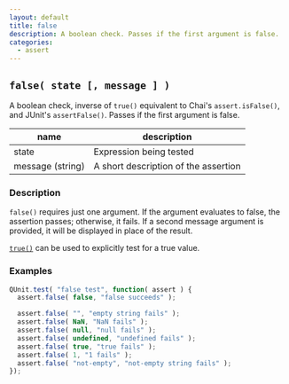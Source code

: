 ```yaml
---
layout: default
title: false
description: A boolean check. Passes if the first argument is false.
categories:
  - assert
---
```


## `false( state [, message ] )`

A boolean check, inverse of `true()` equivalent to Chai's `assert.isFalse()`, and JUnit's `assertFalse()`. Passes if the first argument is false.

| name               | description                          |
|--------------------|--------------------------------------|
| state              | Expression being tested              |
| message (string)   | A short description of the assertion |

### Description

`false()` requires just one argument. If the argument evaluates to false, the assertion passes; otherwise, it fails. If a second message argument is provided, it will be displayed in place of the result.

[`true()`](/assert/true) can be used to explicitly test for a true value.

### Examples

```js
QUnit.test( "false test", function( assert ) {
  assert.false( false, "false succeeds" );

  assert.false( "", "empty string fails" );
  assert.false( NaN, "NaN fails" );
  assert.false( null, "null fails" );
  assert.false( undefined, "undefined fails" );
  assert.false( true, "true fails" );
  assert.false( 1, "1 fails" );
  assert.false( "not-empty", "not-empty string fails" );
});
```
